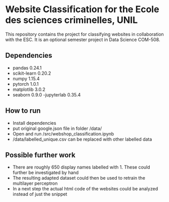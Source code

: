 # Website Classification for the Ecole des sciences criminelles, UNIL

This repository contains the project for classifying websites in collaboration with the ESC. It is an optional semester project in Data Science COM-508.

## Dependencies
- pandas 0.24.1
- scikit-learn 0.20.2
- numpy 1.15.4
- pytorch 1.0.1
- matplotlib 3.0.2
- seaborn 0.9.0
-jupyterlab 0.35.4

## How to run
- Install dependencies
- put original google.json file in folder /data/
- Open and run /src/webshop_classification.ipynb
- /data/labelled_unique.csv can be replaced with other labelled data

## Possible further work
- There are roughly 650 display names labelled with 1. These could further be investigated by hand
- The resulting adapted dataset could then be used to retrain the multilayer perceptron
- In a next step the actual html code of the websites could be analyzed instead of just the snippet

